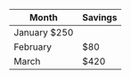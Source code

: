 | Month    | Savings |
| -------- | ------- |
| January                                       $250    
| February | $80     |
| March    | $420    |
